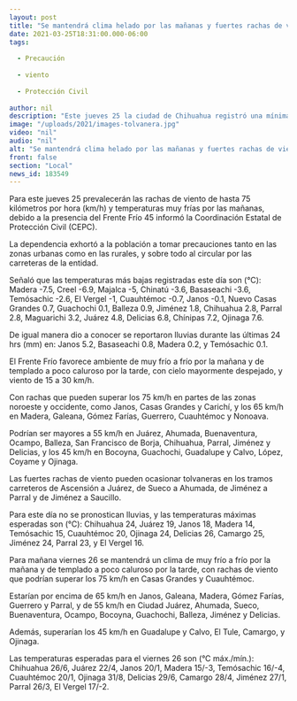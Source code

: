 ```yaml
---
layout: post
title: "Se mantendrá clima helado por las mañanas y fuertes rachas de viento -  CEPC"
date: 2021-03-25T18:31:00.000-06:00
tags:
  
  - Precaución
  
  - viento
  
  - Protección Civil
  
author: nil
description: "Este jueves 25 la ciudad de Chihuahua registró una mínima de 2.8°C y en Madera -7.5°C; permanece la advertencia por rachas de viento de 75 km/h"
image: "/uploads/2021/images-tolvanera.jpg"
video: "nil"
audio: "nil"
alt: "Se mantendrá clima helado por las mañanas y fuertes rachas de viento -  CEPC"
front: false
section: "Local"
news_id: 183549
---
```


Para este jueves 25 prevalecerán las rachas de viento de hasta 75 kilómetros por hora (km/h) y temperaturas muy frías por las mañanas, debido a la presencia del Frente Frío 45 informó la Coordinación Estatal de Protección Civil (CEPC).

La dependencia exhortó a la población a tomar precauciones tanto en las zonas urbanas como en las rurales, y sobre todo al circular por las carreteras de la entidad.

Señaló que las temperaturas más bajas registradas este día son (°C): Madera -7.5, Creel -6.9, Majalca -5, Chinatú -3.6, Basaseachi -3.6, Temósachic -2.6, El Vergel -1, Cuauhtémoc -0.7, Janos -0.1, Nuevo Casas Grandes 0.7, Guachochi 0.1, Balleza 0.9, Jiménez 1.8, Chihuahua 2.8, Parral 2.8, Maguarichi 3.2, Juárez 4.8, Delicias 6.8, Chínipas 7.2, Ojinaga 7.6.

De igual manera dio a conocer se reportaron lluvias durante las últimas 24 hrs (mm) en: Janos 5.2, Basaseachi 0.8, Madera 0.2, y Temósachic 0.1.

El Frente Frío favorece ambiente de muy frío a frío por la mañana y de templado a poco caluroso por la tarde, con cielo mayormente despejado, y viento de 15 a 30 km/h.

Con rachas que pueden superar los 75 km/h en partes de las zonas noroeste y occidente, como Janos, Casas Grandes y Carichí, y los 65 km/h en Madera, Galeana, Gómez Farías, Guerrero, Cuauhtémoc y Nonoava.

Podrían ser mayores a 55 km/h en Juárez, Ahumada, Buenaventura, Ocampo, Balleza, San Francisco de Borja, Chihuahua, Parral, Jiménez y Delicias, y los 45 km/h en Bocoyna, Guachochi, Guadalupe y Calvo, López, Coyame y Ojinaga.

Las fuertes rachas de viento pueden ocasionar tolvaneras en los tramos carreteros de Ascensión a Juárez, de Sueco a Ahumada, de Jiménez a Parral y de Jiménez a Saucillo.

Para este día no se pronostican lluvias, y las temperaturas máximas esperadas son (°C): Chihuahua 24, Juárez 19, Janos 18, Madera 14, Temósachic 15, Cuauhtémoc 20, Ojinaga 24, Delicias 26, Camargo 25, Jiménez 24, Parral 23, y El Vergel 16.

Para mañana viernes 26 se mantendrá un clima de muy frío a frío por la mañana y de templado a poco caluroso por la tarde, con rachas de viento que podrían superar los 75 km/h en Casas Grandes y Cuauhtémoc.

Estarían por encima de 65 km/h en Janos, Galeana, Madera, Gómez Farías, Guerrero y Parral, y de 55 km/h en Ciudad Juárez, Ahumada, Sueco, Buenaventura, Ocampo, Bocoyna, Guachochi, Balleza, Jiménez y Delicias.

Además, superarían los 45 km/h en Guadalupe y Calvo, El Tule, Camargo, y Ojinaga.

Las temperaturas esperadas para el viernes 26 son (°C máx./mín.): Chihuahua 26/6, Juárez 22/4, Janos 20/1, Madera 15/-3, Temósachic 16/-4, Cuauhtémoc 20/1, Ojinaga 31/8, Delicias 29/6, Camargo 28/4, Jiménez 27/1, Parral 26/3, El Vergel 17/-2.